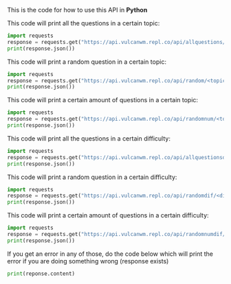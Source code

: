 This is the code for how to use this API in **Python**

This code will print all the questions in a certain topic:
```py
import requests
response = requests.get("https://api.vulcanwm.repl.co/api/allquestions/<topic_name>")
print(response.json())
```

This code will print a random question in a certain topic:
```py
import requests
response = requests.get("https://api.vulcanwm.repl.co/api/random/<topic_name>")
print(response.json())
```

This code will print a certain amount of questions in a certain topic:
```py
import requests
response = requests.get("https://api.vulcanwm.repl.co/api/randomnum/<topic_name>/<num>")
print(response.json())
```

This code will print all the questions in a certain difficulty:
```py
import requests
response = requests.get("https://api.vulcanwm.repl.co/api/allquestionsdif/<difficulty>")
print(response.json())
```

This code will print a random question in a certain difficulty:
```py
import requests
response = requests.get("https://api.vulcanwm.repl.co/api/randomdif/<difficulty>")
print(response.json())
```

This code will print a certain amount of questions in a certain difficulty:
```py
import requests
response = requests.get("https://api.vulcanwm.repl.co/api/randomnumdif/<difficulty>/<num>")
print(response.json())
```

If you get an error in any of those, do the code below which will print the error if you are doing something wrong (response exists)
```py
print(reponse.content)
```